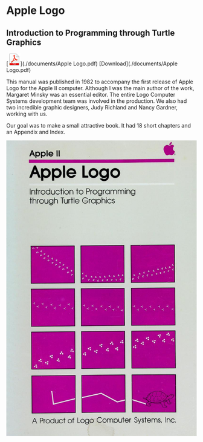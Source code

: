 # Apple Logo

## Introduction to Programming through Turtle Graphics

[![Download](./images/pdf.png)](./documents/Apple Logo.pdf)
[Download](./documents/Apple Logo.pdf)

This manual was published in 1982 to accompany the first release of
Apple Logo for the Apple II computer. Although I was the main author
of the work, Margaret Minsky was an essential editor. The entire Logo
Computer Systems development team was involved in the production. We
also had two incredible graphic designers, Judy Richland and Nancy
Gardner, working with us.

Our goal was to make a small attractive book. It had 18 short chapters
and an Appendix and Index.

![Apple_Logo1.jpg](./images/Apple_Logo1.jpg)
